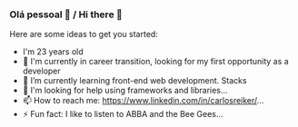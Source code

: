 ### Olá pessoal 👋 / Hi there 👋


Here are some ideas to get you started:
- I'm 23 years old
- 🔭 I'm currently in career transition, looking for my first opportunity as a developer
- 🌱 I’m currently learning front-end web development. Stacks 
            <i class="devicon-html5-plain-wordmark colored"></i>
            <i class="devicon-css3-plain-wordmark colored"></i>
            <i class="devicon-javascript-plain colored"></i>        
- 🤔 I'm looking for help using frameworks and libraries...
- 📫 How to reach me: https://www.linkedin.com/in/carlosreiker/...
- ⚡ Fun fact: I like to listen to ABBA and the Bee Gees...

